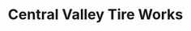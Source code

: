 ---
title: "Central Valley Tire Works"
url: /atwater/central-valley-tire-works/
shop: Autowerkstatt
---
